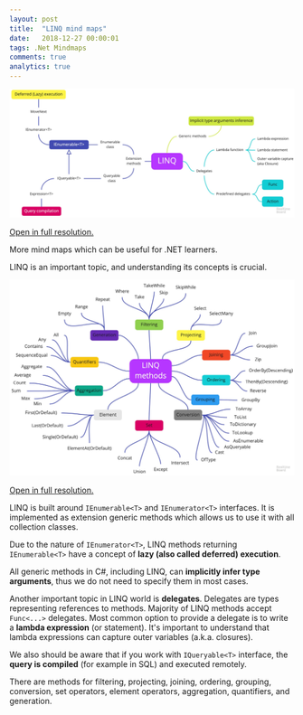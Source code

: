 ```yaml
---
layout: post
title:  "LINQ mind maps"
date:   2018-12-27 00:00:01
tags: .Net Mindmaps
comments: true
analytics: true
---
```


<img src='/public/images/mindmaps/LINQ.jpg' alt="dot net .net linq mind map mindmap"/>

[Open in full resolution.](/public/images/mindmaps/LINQ.jpg)

More mind maps which can be useful for .NET learners. 

LINQ is an important topic, and understanding its concepts is crucial.

<img src='/public/images/mindmaps/linqMethods.jpg' alt="dot net .net linq methods mind map mindmap"/>

[Open in full resolution.](/public/images/mindmaps/linqMethods.jpg)

LINQ is built around `IEnumerable<T>` and `IEnumerator<T>` interfaces.
It is implemented as extension generic methods which allows us to use it 
with all collection classes.
<br>

Due to the nature of `IEnumerator<T>`, LINQ methods returning `IEnumerable<T>` have a concept of **lazy (also called deferred) execution**.

All generic methods in C#, including LINQ, can **implicitly infer type arguments**,
thus we do not need to specify them in most cases.

Another important topic in LINQ world is **delegates**. Delegates are types representing references to methods. Majority of LINQ methods accept `Func<...>` delegates.
Most common option to provide a delegate is to write a **lambda expression** (or statement).
It's important to understand that lambda expressions can capture outer variables (a.k.a. closures).

We also should be aware that if you work with `IQueryable<T>` interface, the **query is compiled** (for example in SQL) and executed remotely.

There are methods for filtering, projecting, joining, ordering, grouping, conversion, set operators, element operators, aggregation, quantifiers, and generation.



